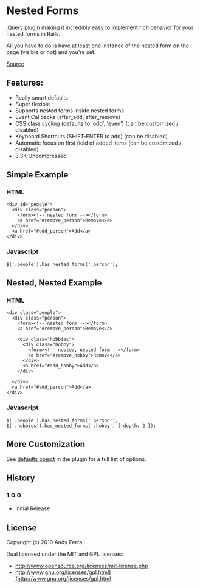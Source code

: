 Nested Forms
============

jQuery plugin making it incredibly easy to implement rich behavior for your nested forms in Rails.

All you have to do is have at least one instance of the nested form on the page (visible or not) and you're set.

[Source](http://github.com/andyferra/nested-forms)


Features:
---------

- Really smart defaults
- Super flexible
- Supports nested forms inside nested forms
- Event Callbacks (after_add, after_remove)
- CSS class cycling (defaults to 'odd', 'even') (can be customized / disabled)
- Keyboard Shortcuts (SHIFT-ENTER to add) (can be disabled)
- Automatic focus on first field of added items (can be customized / disabled)
- 3.3K Uncompressed


Simple Example
--------------

### HTML ###

    <div id="people">
      <div class="person">
        <form><!-- nested form --></form>
        <a href="#remove_person">Remove</a>
      </div>
      <a href="#add_person">Add</a>
    </div>

### Javascript ###

    $('.people').has_nested_forms('.person');


Nested, Nested Example
----------------------

### HTML ###

    <div class="people">
      <div class="person">
        <form><!-- nested form --></form>
        <a href="#remove_person">Remove</a>

        <div class="hobbies">
          <div class="hobby">
            <form><!-- nested, nested form --></form>
            <a href="#remove_hobby">Remove</a>
          </div>
          <a href="#add_hobby">Add</a>
        </div>

      </div>
      <a href="#add_person">Add</a>
    </div>

### Javascript ###

    $('.people').has_nested_forms('.person');
    $('.hobbies').has_nested_forms('.hobby', { depth: 2 });


More Customization
------------------

See [defaults object](http://github.com/andyferra/nested-forms/blob/master/jquery-nested-forms.js#L22) in the plugin for a full list of options.


History
-------

### 1.0.0 ###

- Initial Release


License
-------

Copyright (c) 2010 Andy Ferra.

Dual licensed under the MIT and GPL licenses:

*  http://www.opensource.org/licenses/mit-license.php
*  http://www.gnu.org/licenses/gpl.html](http://www.gnu.org/licenses/gpl.html
